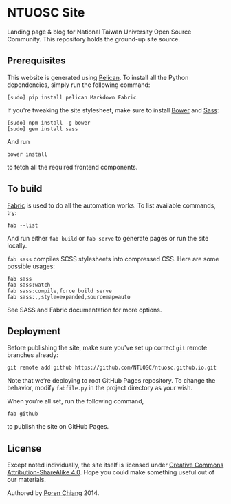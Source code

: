 # NTUOSC Site

Landing page & blog for National Taiwan University Open Source Community. This repository holds the ground-up site source.

## Prerequisites

This website is generated using [Pelican](http://getpelican.com). To install all the Python dependencies, simply run the following command:

    [sudo] pip install pelican Markdown Fabric

If you're tweaking the site stylesheet, make sure to install [Bower](http://bower.io) and [Sass](http://sass-lang.com):

    [sudo] npm install -g bower
    [sudo] gem install sass

And run

    bower install

to fetch all the required frontend components.


## To build

[Fabric](http://www.fabfile.org) is used to do all the automation works. To list available commands, try:

    fab --list

And run either `fab build` or `fab serve` to generate pages or run the site locally.

`fab sass` compiles SCSS stylesheets into compressed CSS. Here are some possible usages:

    fab sass
    fab sass:watch
    fab sass:compile,force build serve
    fab sass:,,style=expanded,sourcemap=auto

See SASS and Fabric documentation for more options.

## Deployment

Before publishing the site, make sure you've set up correct `git` remote branches already:

    git remote add github https://github.com/NTUOSC/ntuosc.github.io.git

Note that weʻre deploying to root GitHub Pages repository. To change the behavior, modify `fabfile.py` in the project directory as your wish.

When you‘re all set, run the following command,

    fab github

to publish the site on GitHub Pages.


## License

Except noted individually, the site itself is licensed under [Creative Commons Attribution-ShareAlike 4.0](http://creativecommons.org/licenses/by-sa/4.0/). Hope you could make something useful out of our materials.

Authored by [Poren Chiang](http://poren.tw) 2014.

